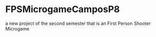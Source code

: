 # FPSMicrogameCamposP8
a new project of the second semester that is an First Person Shooter Microgame
